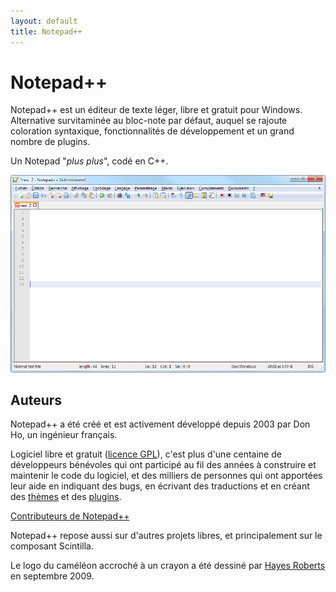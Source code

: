 ```yaml
---
layout: default
title: Notepad++
---
```

# Notepad++

Notepad++ est un éditeur de texte léger, libre et gratuit pour Windows. Alternative survitaminée au bloc-note par défaut, auquel se rajoute coloration syntaxique, fonctionnalités de développement et un grand nombre de plugins.

Un Notepad "*plus plus*", codé en C++.

![Fenêtre de notepad++](/images/npp_interface.png)

## Auteurs

Notepad++ a été créé et est activement développé depuis 2003 par Don Ho, un ingénieur français.

Logiciel libre et gratuit ([licence GPL](https://github.com/notepad-plus-plus/notepad-plus-plus/blob/master/LICENSE)), c'est plus d'une centaine de développeurs bénévoles qui ont participé au fil des années à construire et maintenir le code du logiciel, et des milliers de personnes qui ont apportées leur aide en indiquant des bugs, en écrivant des traductions et en créant des [thèmes](themes.md) et des [plugins](plugins.md).

[Contributeurs de Notepad++](https://notepad-plus-plus.org/contributors/)

Notepad++ repose aussi sur d'autres projets libres, et principalement sur le composant Scintilla.

Le logo du caméléon accroché à un crayon a été dessiné par [Hayes Roberts](http://www.bluebison.net/content/2009/a-chameleon/) en septembre 2009.
